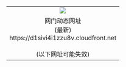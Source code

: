 ﻿<table>
  <tr></tr>
  <tr><td colspan=2 align=center><img src="https://d1sivi4i1zzu8v.cloudfront.net/Up/oGate.jpg" /></td></tr>
  <tr><td colspan=2 align=center>网门动态网址<br/>(最新)
<br>https://d1sivi4i1zzu8v.cloudfront.net
<br/><br/>(以下网址可能失效)
    </td>
  </tr>
</table>
